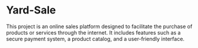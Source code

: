 # Yard-Sale

This project is an online sales platform designed to facilitate the purchase of products or services through the internet. It includes features such as a secure payment system, a product catalog, and a user-friendly interface.
